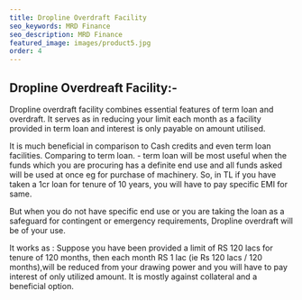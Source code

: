 ```yaml
---
title: Dropline Overdraft Facility
seo_keywords: MRD Finance
seo_description: MRD Finance
featured_image: images/product5.jpg
order: 4
---
```


## Dropline Overdreaft Facility:-
Dropline overdraft facility combines essential features of term loan and overdraft. It serves as in reducing your limit each month as a facility provided in term loan and interest is only payable on amount utilised.

It is much beneficial in comparison to Cash credits and even term loan facilities.
Comparing to term loan. - term loan will be most useful when the funds which you are procuring has a definite end use and all funds asked will be used at once eg for purchase of machinery. So, in TL if you have taken a 1cr loan for tenure of 10 years, you will have to pay specific EMI for same.

But when you do not have specific end use or you are taking the loan as a safeguard for contingent or emergency requirements, Dropline overdraft will be of your use.

It works as :
Suppose you have been provided a limit of RS 120 lacs for tenure of 120 months, then each month RS 1 lac (ie Rs 120 lacs / 120 months),will be reduced from your drawing power and you will have to pay interest of only utilized amount.
It is mostly against collateral and a beneficial option.


